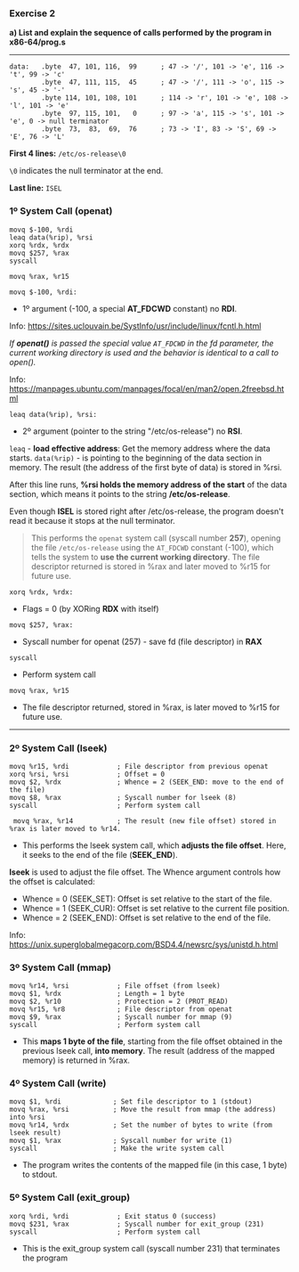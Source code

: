 ### Exercise 2

**a) List and explain the sequence of calls performed by the program in x86-64/prog.s**

----
```
data:   .byte  47, 101, 116,  99      ; 47 -> '/', 101 -> 'e', 116 -> 't', 99 -> 'c'
        .byte  47, 111, 115,  45      ; 47 -> '/', 111 -> 'o', 115 -> 's', 45 -> '-'
        .byte 114, 101, 108, 101      ; 114 -> 'r', 101 -> 'e', 108 -> 'l', 101 -> 'e'
        .byte  97, 115, 101,   0      ; 97 -> 'a', 115 -> 's', 101 -> 'e', 0 -> null terminator
        .byte  73,  83,  69,  76      ; 73 -> 'I', 83 -> 'S', 69 -> 'E', 76 -> 'L'
```
**First 4 lines:**
``/etc/os-release\0``

``\0`` indicates the null terminator at the end. 

**Last line:**
``ISEL``


### 1º System Call (openat)
```
movq $-100, %rdi         
leaq data(%rip), %rsi     
xorq %rdx, %rdx          
movq $257, %rax          
syscall

movq %rax, %r15
```
``movq $-100, %rdi:``

- 1º argument (-100, a special **AT_FDCWD** constant) no **RDI**.

Info: https://sites.uclouvain.be/SystInfo/usr/include/linux/fcntl.h.html

*If **openat()** is passed the special value ``AT_FDCWD`` in the fd parameter, the current
     working directory is used and the behavior is identical to a call to open().*

Info: https://manpages.ubuntu.com/manpages/focal/en/man2/open.2freebsd.html

``leaq data(%rip), %rsi:``

- 2º argument (pointer to the string "/etc/os-release") no **RSI**. 

``leaq`` - **load effective address**: Get the memory address where the data starts.
``data(%rip)`` - is pointing to the beginning of the data section in memory.
The result (the address of the first byte of data) is stored in %rsi.

After this line runs, **%rsi holds the memory address of the start** of the data section, which means it points to the string **/etc/os-release**.

Even though **ISEL** is stored right after /etc/os-release, the program doesn't read it because it stops at the null terminator.

> This performs the ``openat`` system call (syscall number **257**), opening the file ``/etc/os-release`` using the ``AT_FDCWD`` constant (-100), which tells the system to **use the current working directory**.
The file descriptor returned is stored in %rax and later moved to %r15 for future use.

``xorq %rdx, %rdx: ``

- Flags = 0 (by XORing **RDX** with itself)

``movq $257, %rax: ``
- Syscall number for openat (257) - save fd (file descriptor) in **RAX**

``syscall``
- Perform system call

``movq %rax, %r15``

- The file descriptor returned, stored in %rax, is later moved to %r15 for future use.
---

### 2º System Call (lseek)
```
movq %r15, %rdi            ; File descriptor from previous openat
xorq %rsi, %rsi            ; Offset = 0
movq $2, %rdx              ; Whence = 2 (SEEK_END: move to the end of the file)
movq $8, %rax              ; Syscall number for lseek (8)
syscall                    ; Perform system call

 movq %rax, %r14           ; The result (new file offset) stored in %rax is later moved to %r14.
```

- This performs the lseek system call, which **adjusts the file offset**. Here, it seeks to the end of the file (**SEEK_END**).

**lseek** is used to adjust the file offset. The Whence argument controls how the offset is calculated:
- Whence = 0 (SEEK_SET): Offset is set relative to the start of the file.
- Whence = 1 (SEEK_CUR): Offset is set relative to the current file position.
- Whence = 2 (SEEK_END): Offset is set relative to the end of the file.

Info: https://unix.superglobalmegacorp.com/BSD4.4/newsrc/sys/unistd.h.html

### 3º System Call (mmap)
```
movq %r14, %rsi            ; File offset (from lseek)
movq $1, %rdx              ; Length = 1 byte
movq $2, %r10              ; Protection = 2 (PROT_READ)
movq %r15, %r8             ; File descriptor from openat
movq $9, %rax              ; Syscall number for mmap (9)
syscall                    ; Perform system call
```

- This **maps 1 byte of the file**, starting from the file offset obtained in the previous lseek call, **into memory**.
The result (address of the mapped memory) is returned in %rax.


### 4º System Call (write)
```
movq $1, %rdi             ; Set file descriptor to 1 (stdout)
movq %rax, %rsi           ; Move the result from mmap (the address) into %rsi
movq %r14, %rdx           ; Set the number of bytes to write (from lseek result)
movq $1, %rax             ; Syscall number for write (1)
syscall                   ; Make the write system call
```
- The program writes the contents of the mapped file (in this case, 1 byte) to stdout.

### 5º System Call (exit_group)
```
xorq %rdi, %rdi            ; Exit status 0 (success)
movq $231, %rax            ; Syscall number for exit_group (231)
syscall                    ; Perform system call
```
- This is the exit_group system call (syscall number 231) that terminates the program